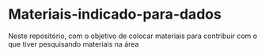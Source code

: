 # Materiais-indicado-para-dados
Neste repositório, com o objetivo de colocar materiais para contribuir com o que tiver pesquisando materiais na área
